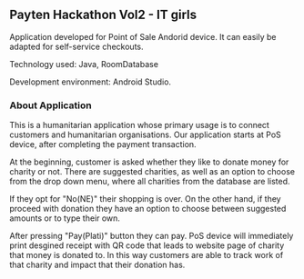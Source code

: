 ## Payten Hackathon Vol2 - IT girls

Application developed for Point of Sale Andorid device. It can easily be adapted for self-service checkouts.

Technology used: Java, RoomDatabase

Development environment: Android Studio.

### About Application

This is a humanitarian application whose primary usage is to connect customers and humanitarian organisations. Our application starts at PoS device, after completing the payment transaction. 

At the beginning, customer is asked whether they like to donate money for charity or not. There are suggested charities, as well as an option to choose from the drop down menu, where all charities from the database are listed.

If they opt for "No(NE)" their shopping is over. 
On the other hand, if they proceed with donation they have an option to choose between suggested amounts or to type their own. 

After pressing "Pay(Plati)" button they can pay. PoS device will immediately print desgined receipt with QR code that leads to website page of charity that money is donated to. In this way customers are able to track work of that charity and impact that their donation has.



